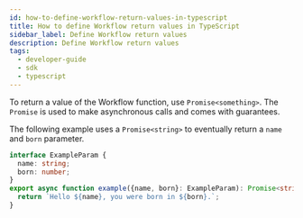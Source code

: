 ```yaml
---
id: how-to-define-workflow-return-values-in-typescript
title: How to define Workflow return values in TypeScript
sidebar_label: Define Workflow return values
description: Define Workflow return values
tags:
  - developer-guide
  - sdk
  - typescript
---
```


To return a value of the Workflow function, use `Promise<something>`. The `Promise` is used to make asynchronous calls and comes with guarantees.

The following example uses a `Promise<string>` to eventually return a `name` and `born` parameter.

```typescript
interface ExampleParam {
  name: string;
  born: number;
}
export async function example({name, born}: ExampleParam): Promise<string> {
  return `Hello ${name}, you were born in ${born}.`;
}
```
